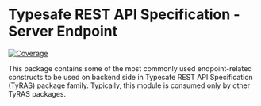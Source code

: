 # Typesafe REST API Specification - Server Endpoint

[![Coverage](https://codecov.io/gh/ty-ras/server/branch/main/graph/badge.svg?flag=endpoint)](https://codecov.io/gh/ty-ras/server)

This package contains some of the most commonly used endpoint-related constructs to be used on backend side in Typesafe REST API Specification (TyRAS) package family.
Typically, this module is consumed only by other TyRAS packages.
